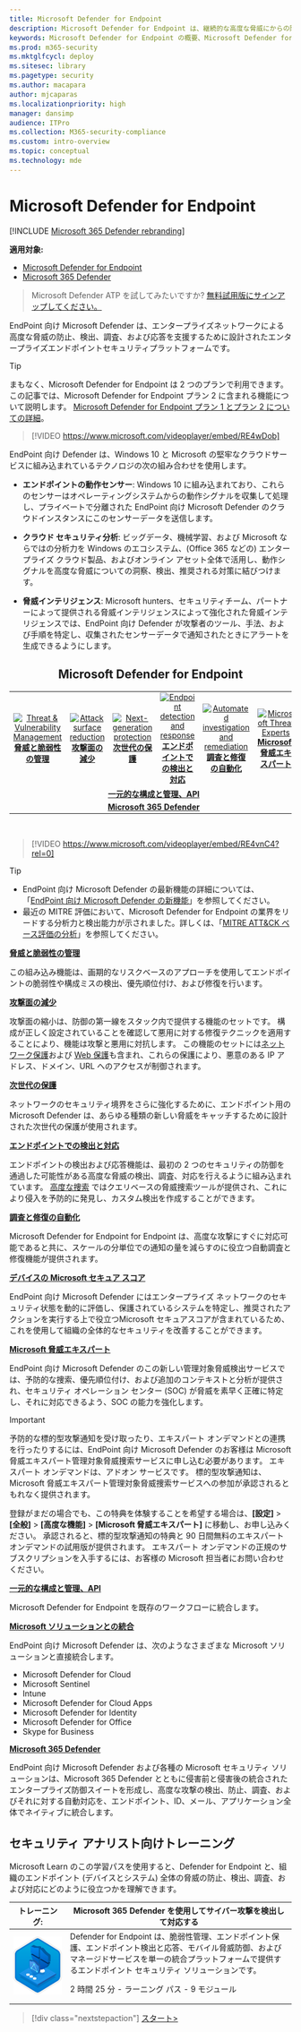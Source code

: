 ```yaml
---
title: Microsoft Defender for Endpoint
description: Microsoft Defender for Endpoint は、継続的な高度な脅威にからの防御に役立つエンタープライズ エンドポイントセキュリティ プラットフォームです。
keywords: Microsoft Defender for Endpoint の概要、Microsoft Defender for Endpoint の概要、サイバーセキュリティ、継続的な高度な脅威、エンタープライズ セキュリティ、コンピューター動作センサー、クラウド セキュリティ、分析、脅威インテリジェンス、攻撃面の縮小、次世代の保護、調査と修復の自動化、Microsoft 脅威エキスパート、セキュア スコア、高度な捜索、Microsoft 365 Defender、サイバー脅威の捜索
ms.prod: m365-security
ms.mktglfcycl: deploy
ms.sitesec: library
ms.pagetype: security
ms.author: macapara
author: mjcaparas
ms.localizationpriority: high
manager: dansimp
audience: ITPro
ms.collection: M365-security-compliance
ms.custom: intro-overview
ms.topic: conceptual
ms.technology: mde
---
```


# <a name="microsoft-defender-for-endpoint"></a>Microsoft Defender for Endpoint

[!INCLUDE [Microsoft 365 Defender rebranding](../../includes/microsoft-defender.md)]

**適用対象:**
- [Microsoft Defender for Endpoint](https://go.microsoft.com/fwlink/p/?linkid=2154037)
- [Microsoft 365 Defender](https://go.microsoft.com/fwlink/?linkid=2118804)

> Microsoft Defender ATP を試してみたいですか? [無料試用版にサインアップしてください。](https://signup.microsoft.com/create-account/signup?products=7f379fee-c4f9-4278-b0a1-e4c8c2fcdf7e&ru=https://aka.ms/MDEp2OpenTrial?ocid=docs-wdatp-exposedapis-abovefoldlink)

EndPoint 向け Microsoft Defender は、エンタープライズネットワークによる高度な脅威の防止、検出、調査、および応答を支援するために設計されたエンタープライズエンドポイントセキュリティプラットフォームです。

> [!TIP]
> まもなく、Microsoft Defender for Endpoint は 2 つのプランで利用できます。 この記事では、Microsoft Defender for Endpoint プラン 2 に含まれる機能について説明します。 [Microsoft Defender for Endpoint プラン 1 とプラン 2 についての詳細](defender-endpoint-plan-1-2.md)。
> 

<p><p>

> [!VIDEO https://www.microsoft.com/videoplayer/embed/RE4wDob]

EndPoint 向け Defender は、Windows 10 と Microsoft の堅牢なクラウドサービスに組み込まれているテクノロジの次の組み合わせを使用します。

- **エンドポイントの動作センサー**: Windows 10 に組み込まれており、これらのセンサーはオペレーティングシステムからの動作シグナルを収集して処理し、プライベートで分離された EndPoint 向け Microsoft Defender のクラウドインスタンスにこのセンサーデータを送信します。

- **クラウド セキュリティ分析**: ビッグデータ、機械学習、および Microsoft ならではの分析力を Windows のエコシステム、(Office 365 などの) エンタープライズ クラウド製品、およびオンライン アセット全体で活用し、動作シグナルを高度な脅威についての洞察、検出、推奨される対策に結びつけます。　　　　　

- **脅威インテリジェンス**: Microsoft hunters、セキュリティチーム、パートナーによって提供される脅威インテリジェンスによって強化された脅威インテリジェンスでは、EndPoint 向け Defender が攻撃者のツール、手法、および手順を特定し、収集されたセンサーデータで通知されたときにアラートを生成できるようにします。

<center><h2>Microsoft Defender for Endpoint</center></h2>
<table>
<tr>
<td><a href="#tvm"><center><img src="images/TVM_icon.png" alt="Threat & Vulnerability Management"> <br><b>脅威と脆弱性の管理</b></center></a></td>
<td><a href="#asr"><center><img src="images/asr-icon.png" alt="Attack surface reduction"><br><b>攻撃面の減少</b></center></a></td>
<td><center><a href="#ngp"><img src="images/ngp-icon.png" alt="Next-generation protection"><br> <b>次世代の保護</b></a></center></td>
<td><center><a href="#edr"><img src="images/edr-icon.png" alt="Endpoint detection and response"><br> <b>エンドポイントでの検出と対応</b></a></center></td>
<td><center><a href="#ai"><img src="images/air-icon.png" alt="Automated investigation and remediation"><br> <b>調査と修復の自動化</b></a></center></td>
<td><center><a href="#mte"><img src="images/mte-icon.png" alt="Microsoft Threat Experts"><br> <b>Microsoft 脅威エキスパート</b></a></center></td>
</tr>
<tr>
<td colspan="7">
<a href="#apis"><center><b>一元的な構成と管理、API</a></b></center></td>
</tr>
<tr>
<td colspan="7"><a href="#mtp"><center><b>Microsoft 365 Defender</a></center></b></td>
</tr>
</table>
<br>

<p></p>

> [!VIDEO https://www.microsoft.com/videoplayer/embed/RE4vnC4?rel=0]

> [!TIP]
>
> - EndPoint 向け Microsoft Defender の最新機能の詳細については、「[EndPoint 向け Microsoft Defender の新機能](whats-new-in-microsoft-defender-endpoint.md)」を参照してください。
> - 最近の MITRE 評価において、Microsoft Defender for Endpoint の業界をリードする分析力と検出能力が示されました。詳しくは、「[MITRE ATT&CK ベース評価の分析](https://cloudblogs.microsoft.com/microsoftsecure/2018/12/03/insights-from-the-mitre-attack-based-evaluation-of-windows-defender-atp/)」を参照してください。

<a name="tvm"></a>

**[脅威と脆弱性の管理](next-gen-threat-and-vuln-mgt.md)**

この組み込み機能は、画期的なリスクベースのアプローチを使用してエンドポイントの脆弱性や構成ミスの検出、優先順位付け、および修復を行います。

<a name="asr"></a>

**[攻撃面の減少](overview-attack-surface-reduction.md)**

攻撃面の縮小は、防御の第一線をスタック内で提供する機能のセットです。 構成が正しく設定されていることを確認して悪用に対する修復テクニックを適用することにより、機能は攻撃と悪用に対抗します。 この機能のセットには[ネットワーク保護](network-protection.md)および [Web 保護](web-protection-overview.md)も含まれ、これらの保護により、悪意のある IP アドレス、ドメイン、URL へのアクセスが制御されます。

<a name="ngp"></a>

**[次世代の保護](next-generation-protection.md)**

ネットワークのセキュリティ境界をさらに強化するために、エンドポイント用の Microsoft Defender は、あらゆる種類の新しい脅威をキャッチするために設計された次世代の保護が使用されます。

<a name="edr"></a>

**[エンドポイントでの検出と対応](overview-endpoint-detection-response.md)**

エンドポイントの検出および応答機能は、最初の 2 つのセキュリティの防御を通過した可能性がある高度な脅威の検出、調査、対応を行えるように組み込まれています。 [高度な捜索](advanced-hunting-overview.md) ではクエリベースの脅威捜索ツールが提供され、これにより侵入を予防的に発見し、カスタム検出を作成することができます。

<a name="ai"></a>

**[調査と修復の自動化](automated-investigations.md)**

Microsoft Defender for Endpoint for Endpoint は、高度な攻撃にすぐに対応可能であると共に、スケールの分単位での通知の量を減らすのに役立つ自動調査と修復機能が提供されます。

<a name="ss"></a>

**[デバイスの Microsoft セキュア スコア](tvm-microsoft-secure-score-devices.md)**

EndPoint 向け Microsoft Defender にはエンタープライズ ネットワークのセキュリティ状態を動的に評価し、保護されているシステムを特定し、推奨されたアクションを実行する上で役立つMicrosoft セキュアスコアが含まれているため、これを使用して組織の全体的なセキュリティを改善することができます。

<a name="mte"></a>

**[Microsoft 脅威エキスパート](microsoft-threat-experts.md)**

EndPoint 向け Microsoft Defender のこの新しい管理対象脅威検出サービスでは、予防的な捜索、優先順位付け、および追加のコンテキストと分析が提供され、セキュリティ オペレーション センター (SOC) が脅威を素早く正確に特定し、それに対応できるよう、SOC の能力を強化します。

> [!IMPORTANT]
> 予防的な標的型攻撃通知を受け取ったり、エキスパート オンデマンドとの連携を行ったりするには、EndPoint 向け Microsoft Defender のお客様は Microsoft 脅威エキスパート管理対象脅威捜索サービスに申し込む必要があります。 エキスパート オンデマンドは、アドオン サービスです。 標的型攻撃通知は、Microsoft 脅威エキスパート管理対象脅威捜索サービスへの参加が承認されるともれなく提供されます。
>
> 登録がまだの場合でも、この特典を体験することを希望する場合は、**[設定]** \> **[全般]** \> **[高度な機能]** \> **[Microsoft 脅威エキスパート]** に移動し、お申し込みください。 承認されると、標的型攻撃通知の特典と 90 日間無料のエキスパート オンデマンドの試用版が提供されます。 エキスパート オンデマンドの正規のサブスクリプションを入手するには、お客様の Microsoft 担当者にお問い合わせください。

<a name="apis"></a>

**[一元的な構成と管理、API](management-apis.md)**

Microsoft Defender for Endpoint を既存のワークフローに統合します。

<a name="mtp"></a>

**[Microsoft ソリューションとの統合](threat-protection-integration.md)**

EndPoint 向け Microsoft Defender は、次のようなさまざまな Microsoft ソリューションと直接統合します。

- Microsoft Defender for Cloud
- Microsoft Sentinel
- Intune
- Microsoft Defender for Cloud Apps
- Microsoft Defender for Identity
- Microsoft Defender for Office
- Skype for Business

**[Microsoft 365 Defender](/microsoft-365/security/defender/microsoft-365-defender)**

EndPoint 向け Microsoft Defender および各種の Microsoft セキュリティ ソリューションは、Microsoft 365 Defender とともに侵害前と侵害後の統合されたエンタープライズ防御スイートを形成し、高度な攻撃の検出、防止、調査、およびそれに対する自動対応を、エンドポイント、ID、メール、アプリケーション全体でネイティブに統合します。


## <a name="training-for-security-analysts"></a>セキュリティ アナリスト向けトレーニング

Microsoft Learn のこの学習パスを使用すると、Defender for Endpoint と、組織のエンドポイント (デバイスとシステム) 全体の脅威の防止、検出、調査、および対応にどのように役立つかを理解できます。

|トレーニング: |Microsoft 365 Defender を使用してサイバー攻撃を検出して対応する|
|---|---|
|![Microsoft 365 Defender トレーニング アイコン。](../../media/microsoft-365-defender/m365-defender-secure-organization.svg)|Defender for Endpoint は、脆弱性管理、エンドポイント保護、エンドポイント検出と応答、モバイル脅威防御、およびマネージドサービスを単一の統合プラットフォームで提供するエンドポイント セキュリティ ソリューションです。<p> 2 時間 25 分 - ラーニング パス - 9 モジュール|

> [!div class="nextstepaction"]
> [スタート>](/learn/paths/defender-endpoint-fundamentals/)
